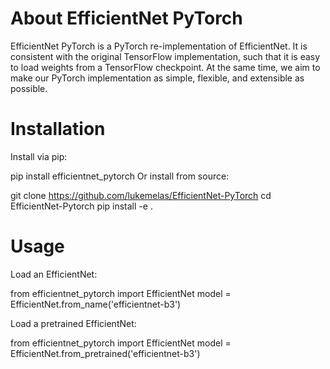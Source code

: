 # About EfficientNet PyTorch
EfficientNet PyTorch is a PyTorch re-implementation of EfficientNet. It is consistent with the original TensorFlow implementation, such that it is easy to load weights from a TensorFlow checkpoint. At the same time, we aim to make our PyTorch implementation as simple, flexible, and extensible as possible.

# Installation
Install via pip:

pip install efficientnet_pytorch
Or install from source:

git clone https://github.com/lukemelas/EfficientNet-PyTorch
cd EfficientNet-Pytorch
pip install -e .

# Usage
Load an EfficientNet:

from efficientnet_pytorch import EfficientNet
model = EfficientNet.from_name('efficientnet-b3')

Load a pretrained EfficientNet:

from efficientnet_pytorch import EfficientNet
model = EfficientNet.from_pretrained('efficientnet-b3')
